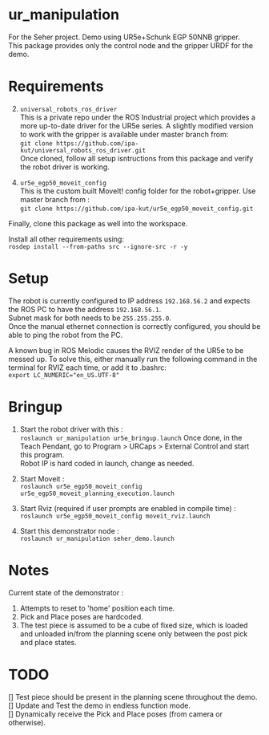 # ur_manipulation
For the Seher project. Demo using UR5e+Schunk EGP 50NNB gripper.   
This package provides only the control node and the gripper URDF for the demo.

# Requirements

<!--1. `universal_robots`
Provides base robot description. Customised version to work with the gripper is available under master branch from:   
`git clone https://github.com/ipa-kut/universal_robot.git`-->
2. `universal_robots_ros_driver`   
This is a private repo under the ROS Industrial project which provides a more up-to-date driver for the UR5e series.
A slightly modified version to work with the gripper is available under master branch from:   
`git clone https://github.com/ipa-kut/universal_robots_ros_driver.git`   
Once cloned, follow all setup isntructions from this package and verify the robot driver is working.   
<!--3. `ur_modern_driver`
Package #2 builds upon this package, which can be used directly from the branch add-e-series-support:   
`git clone https://github.com/plusone-robotics/ur_modern_driver.git -b add-e-series-support`   -->
4. `ur5e_egp50_moveit_config`   
This is the custom built MoveIt! config folder for the robot+gripper. Use master branch from :      
`git clone https://github.com/ipa-kut/ur5e_egp50_moveit_config.git`   

Finally, clone this package as well into the workspace.   

Install all other requirements using:   
`rosdep install --from-paths src --ignore-src -r -y`   

# Setup
The robot is currently configured to IP address `192.168.56.2` and expects the ROS PC to have the address `192.168.56.1`.   
Subnet mask for both needs to be `255.255.255.0`.   
Once the manual ethernet connection is correctly configured, you should be able to ping the robot from the PC.   

A known bug in ROS Melodic causes the RVIZ render of the UR5e to be messed up. To solve this, either manually run the following command in
the terminal for RVIZ each time, or add it to .bashrc:   
`export LC_NUMERIC="en_US.UTF-8"`

# Bringup

1. Start the robot driver with this :   
`roslaunch ur_manipulation ur5e_bringup.launch`
Once done, in the Teach Pendant, go to Program > URCaps > External Control and start this program.   
Robot IP is hard coded in launch, change as needed.

2. Start Moveit :   
`roslaunch ur5e_egp50_moveit_config ur5e_egp50_moveit_planning_execution.launch`   

3. Start Rviz (required if user prompts are enabled in compile time) :    
`roslaunch ur5e_egp50_moveit_config moveit_rviz.launch`

4. Start this demonstrator node :    
`roslaunch ur_manipulation seher_demo.launch`   


# Notes
Current state of the demonstrator :   
1. Attempts to reset to 'home' position each time.   
2. Pick and Place poses are hardcoded.   
3. The test piece is assumed to be a cube of fixed size, which is loaded and unloaded in/from the planning
scene only between the post pick and place states.      


# TODO
[] Test piece should be present in the planning scene throughout the demo.   
[] Update and Test the demo in endless function mode.   
[] Dynamically receive the Pick and Place poses (from camera or otherwise).   






